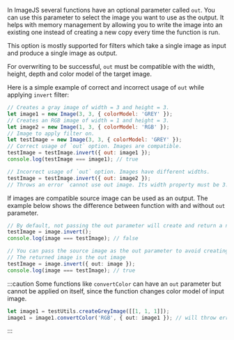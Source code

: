 In ImageJS several functions have an optional parameter called `out`.
You can use this parameter to select the image you want to use as the output. It helps with memory management by allowing you to write the image into an existing one instead of creating a new copy every time the function is run.

This option is mostly supported for filters which take a single image as input and produce a single image as output.

For overwriting to be successful, `out` must be compatible with the width, height, depth and color model of the target image.

Here is a simple example of correct and incorrect usage of `out` while applying `invert` filter:

```js
// Creates a gray image of width = 3 and height = 3.
let image1 = new Image(3, 3, { colorModel: 'GREY' });
// Creates an RGB image of width = 1 and height = 3.
let image2 = new Image(1, 3, { colorModel: 'RGB' });
// Image to apply filter on.
let testImage = new Image(3, 3, { colorModel: 'GREY' });
// Correct usage of `out` option. Images are compatible.
testImage = testImage.invert({ out: image1 });
console.log(testImage === image1); // true

// Incorrect usage of `out` option. Images have different widths.
testImage = testImage.invert({ out: image2 });
// Throws an error `cannot use out image. Its width property must be 3. Received 1`.
```

If images are compatible source image can be used as an output. The example below shows the difference between function with and without `out` parameter.

```ts
// By default, not passing the out parameter will create and return a new image
testImage = image.invert();
console.log(image === testImage); // false

// You can pass the source image as the out parameter to avoid creating a new image
// The returned image is the out image
testImage = image.invert({ out: image });
console.log(image === testImage); // true
```

:::caution
Some functions like `convertColor` can have an `out` parameter but cannot be applied on itself, since the function changes color model of input image.

```ts
let image1 = testUtils.createGreyImage([[1, 1, 1]]);
image1 = image1.convertColor('RGB', { out: image1 }); // will throw error
```

:::
